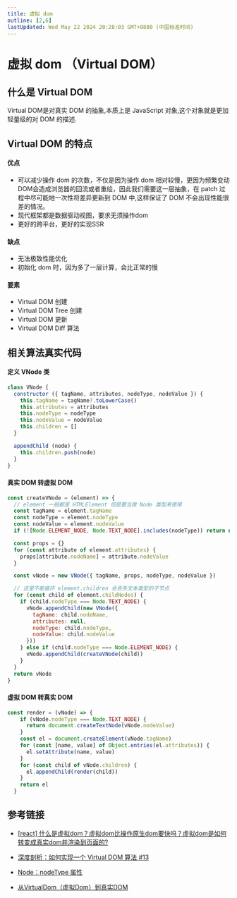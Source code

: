 ```yaml
---
title: 虚拟 dom
outline: [2,6]
lastUpdated: Wed May 22 2024 20:28:03 GMT+0800 (中国标准时间)
---
```


# 虚拟 dom （Virtual DOM）

## 什么是 Virtual DOM

Virtual DOM是对真实 DOM 的抽象,本质上是 JavaScript 对象,这个对象就是更加轻量级的对 DOM 的描述.

## Virtual DOM 的特点

#### 优点

- 可以减少操作 dom 的次数，不仅是因为操作 dom 相对较慢，更因为频繁变动DOM会造成浏览器的回流或者重绘，因此我们需要这一层抽象，在 patch 过程中尽可能地一次性将差异更新到 DOM 中,这样保证了 DOM 不会出现性能很差的情况。
- 现代框架都是数据驱动视图，要求无须操作dom
- 更好的跨平台，更好的实现SSR

#### 缺点

- 无法极致性能优化
- 初始化 dom 时，因为多了一层计算，会比正常的慢

#### 要素

- Virtual DOM 创建
- Virtual DOM Tree 创建
- Virtual DOM 更新
- Virtual DOM Diff 算法

## 相关算法真实代码

#### 定义 VNode 类

```javascript
class VNode {
  constructor ({ tagName, attributes, nodeType, nodeValue }) {
    this.tagName = tagName?.toLowerCase()
    this.attributes = attributes
    this.nodeType = nodeType
    this.nodeValue = nodeValue
    this.children = []
  }

  appendChild (node) {
    this.children.push(node)
  }
}
```

#### 真实 DOM 转虚拟 DOM

```javascript
const createVNode = (element) => {
  // element 一般都是 HTMLElement 但是要当做 Node 类型来使用
  const tagName = element.tagName
  const nodeType = element.nodeType
  const nodeValue = element.nodeValue
  if (![Node.ELEMENT_NODE, Node.TEXT_NODE].includes(nodeType)) return null

  const props = {}
  for (const attribute of element.attributes) {
    props[attribute.nodeName] = attribute.nodeValue
  }

  const vNode = new VNode({ tagName, props, nodeType, nodeValue })

  // 这里不能循环 element.children 会丢失文本类型的子节点
  for (const child of element.childNodes) {
    if (child.nodeType === Node.TEXT_NODE) {
      vNode.appendChild(new VNode({
        tagName: child.nodeName,
        attributes: null,
        nodeType: child.nodeType,
        nodeValue: child.nodeValue
      }))
    } else if (child.nodeType === Node.ELEMENT_NODE) {
      vNode.appendChild(createVNode(child))
    }
  }
  return vNode
}
```

#### 虚拟 DOM 转真实 DOM

```javascript
const render = (vNode) => {
    if (vNode.nodeType === Node.TEXT_NODE) {
      return document.createTextNode(vNode.nodeValue)
    }
    const el = document.createElement(vNode.tagName)
    for (const [name, value] of Object.entries(el.attributes)) {
      el.setAttribute(name, value)
    }
    for (const child of vNode.children) {
      el.appendChild(render(child))
    }
    return el
  }
```

## 参考链接

- [[react] 什么是虚拟dom？虚拟dom比操作原生dom要快吗？虚拟dom是如何转变成真实dom并渲染到页面的?](https://blog.csdn.net/echolunzi/article/details/125586796)

- [深度剖析：如何实现一个 Virtual DOM 算法 #13](https://github.com/livoras/blog/issues/13)

- [Node：nodeType 属性](https://developer.mozilla.org/zh-CN/docs/Web/API/Node/nodeType)

- [从VirtualDom（虚拟Dom）到真实DOM](https://blog.csdn.net/qq_39958056/article/details/123846067)
